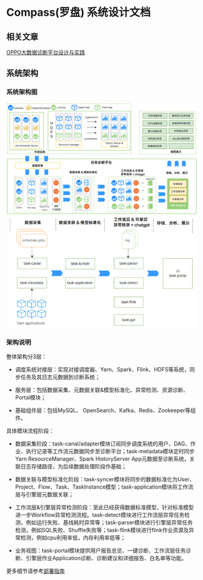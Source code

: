 # Compass(罗盘) 系统设计文档

## 相关文章

[OPPO大数据诊断平台设计与实践](https://mp.weixin.qq.com/s/Bkw_pN_CSIOtepN2LrjcLQ)


## 系统架构

### 系统架构图

![Compass架构](img/architecture_1.png)
![Compass架构](img/architecture_2.png)

### 架构说明

整体架构分3层：

- 调度系统对接层：实现对接调度器、Yarn、Spark、Flink、HDFS等系统，同步任务及其日志元数据到诊断系统；

- 服务层：包括数据采集、元数据关联&模型标准化、异常检测、资源诊断、Portal模块；

- 基础组件层：包括MySQL、 OpenSearch、Kafka、Redis、Zookeeper等组件。

具体模块流程阶段：

- 数据采集阶段：task-canal/adapter模块订阅同步调度系统的用户、DAG、作业、执行记录等工作流元数据同步至诊断平台；task-metadata模块定时同步Yarn ResourceManager、Spark HistoryServer App元数据至诊断系统，关联日志存储路径，为后续数据处理阶段作基础；

- 数据关联与模型标准化阶段：task-syncer模块将同步的数据标准化为User、Project、Flow、Task、TaskInstance模型；task-application模块将工作流层与引擎层元数据关联；

- 工作流层&引擎层异常检测阶段：至此已经获得数据标准模型，针对标准模型进一步Workflow异常检测流程。task-detect模块进行工作流层异常任务检测，例如运行失败、基线耗时异常等；task-parser模块进行引擎层异常任务检测，例如SQL失败、Shuffle失败等；task-flink模块进行flink作业资源及异常检测，例如cpu利用率低，内存利用率低等；

- 业务视图：task-portal模块提供用户报告总览、一键诊断、工作流层任务诊断、引擎层作业Application诊断、诊断建议和详细报告、白名单等功能。


更多细节请参考[部署指南](./deployment.md)














